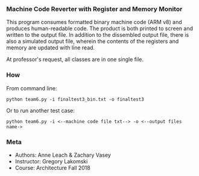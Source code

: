 ### Machine Code Reverter with Register and Memory Monitor
This program consumes formatted binary machine code (ARM v8) and produces human-readable code.  The product is both printed to screen and written to the output file.  	In addition to the dissembled output file, there is also a simulated output file, wherein the contents of the registers and memory are updated with line read.

At professor's request, all classes are in one single file.

### How
From command line:

	python team6.py -i finaltest3_bin.txt -o finaltest3
	
Or to run another test case:

	python team6.py -i <--machine code file txt--> -o <--output files name->
	

### Meta
- Authors: Anne Leach & Zachary Vasey
- Instructor: Gregory Lakomski
- Course: Architecture Fall 2018


	
